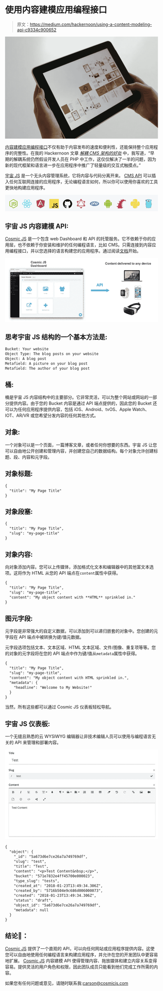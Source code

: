 # 使用内容建模应用编程接口

> 原文：<https://medium.com/hackernoon/using-a-content-modeling-api-c9334c900652>

![](img/56b07c20edcad61b7f4e6f8acd95126e.png)

[内容建模应用编程接口](https://cosmicjs.com/cms-api)不仅有助于内容发布的速度和便利性，还能保持整个应用程序的完整性。在我的 Hackernoon 文章 [*解耦 CMS 架构的好处*](https://hackernoon.com/benefits-of-a-decoupled-cms-architecture-6bc77b06961e) 中，我写道，“早期的解耦系统仍然假设开发人员在 PHP 中工作，这仅仅解决了一半的问题，因为新的现代框架和语言进一步在应用程序中推广了轻量级的交互式触摸点。”

[宇宙 JS](https://cosmicjs.com) 是一个无头内容管理系统，它将内容与代码分离开来。 [CMS API](https://cosmicjs.com/cms-api) 可以插入任何互联网连接的应用程序，无论编程语言如何，所以你可以使用你喜欢的工具更快地构建应用程序。

![](img/a603f05f80c93563b27a449d0036739a.png)

## 宇宙 JS 内容建模 API:

[Cosmic JS](https://cosmicjs.com) 是一个包含 web Dashboard 和 API 的托管服务。它不依赖于你的应用层，也不依赖于你安装和维护的任何编程语言，比如 CMS。只需连接到内容应用编程接口，并以您选择的语言构建您的应用程序。通过阅读[文档](https://cosmicjs.com/docs)开始。

![](img/2821a7d13809d13fda2e6e2885c3ff97.png)

## 思考宇宙 JS 结构的一个基本方法是:

```
Bucket: Your website
Object Type: The blog posts on your website
Object: A blog post
Metafield: A picture on your blog post
Metafield: The author of your blog post
```

## 桶:

桶是宇宙 JS 内容结构中的主要部分。它非常灵活，可以为整个网站或网站的一部分提供内容。由于您的 Bucket 内容是通过 API 端点提供的，因此您的 Bucket 还可以为任何应用程序提供内容，包括 iOS、Android、tvOS、Apple Watch、IOT、AR/VR 或您希望分发内容的任何其他方式。

## 对象:

一个对象可以是一个页面，一篇博客文章，或者任何你想要的东西。宇宙 JS 让您可以自由地公开创建和管理内容，并创建您自己的数据结构。每个对象允许创建标题、段、内容和元字段。

## 对象标题:

```
{ 
  "title": "My Page Title"
}
```

## 对象段塞:

```
{ 
  "title": "My Page Title",
  "slug": "my-page-title"
}
```

## 对象内容:

向对象添加内容。您可以上传媒体，添加格式化文本和编辑器中的其他富文本选项。这将作为 HTML 从您的 API 端点在`content`属性中获得。

```
{ 
  "title": "My Page Title",
  "slug": "my-page-title",
  "content": "My object content with **HTML** sprinkled in."
}
```

## 图元字段:

元字段是非常强大的自定义数据，可以添加到可以递归嵌套的对象中。您创建的元字段在 API 端点中被转换为键/值元数据。

元字段选项包括文本、文本区域、HTML 文本区域、文件/图像、重复项等等。您的对象的元字段将在您的 API 端点中作为键/值从`metadata`属性中获得。

```
{ 
  "title": "My Page Title",
  "slug": "my-page-title",
  "content": "My object content with HTML sprinkled in.",
  "metadata": {
    "headline": "Welcome to My Website!"
  }
}
```

当然，所有这些都可以通过 Cosmic JS 仪表板轻松导航。

## 宇宙 JS 仪表板:

一个无缝且熟悉的云 WYSIWYG 编辑器让非技术编辑人员可以使用与编程语言无关的 API 来管理和部署内容。

![](img/e33ab787b1907d1645097f2a231894ea.png)

```
{
  "object": {
    "_id": "5a673d6e7ce26a7a749769df",
    "slug": "test",
    "title": "Test",
    "content": "<p>Test Content&nbsp;</p>",
    "bucket": "571e7832e4ff45700e000023",
    "type_slug": "tests",
    "created_at": "2018-01-23T13:49:34.306Z",
    "created_by": "5716b504e9c686d006000073",
    "created": "2018-01-23T13:49:34.306Z",
    "status": "draft",
    "object_id": "5a673d6e7ce26a7a749769df",
    "metadata": null
  }
}
```

## 结论🚀：

[Cosmic JS](https://cosmicjs.com) 提供了一个直观的 API，可以向任何网站或应用程序提供内容。这使您可以自由地使用任何编程语言来构建应用程序，并允许在您的开发团队中更容易地扩展。 [Cosmic JS](https://cosmicjs.com) 内容建模 API 使得管理内容、拖放媒体和建立内容关系变得容易。提供灵活的用户角色和权限，因此团队成员只能看到他们完成工作所需的内容。

如果您有任何问题或意见，请随时联系我:[carson@cosmicjs.com](mailto:carson@cosmicjs.com)